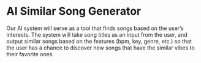 # AI Similar Song Generator

Our AI system will serve as a tool that finds songs based on the user’s interests. The system will take song titles as an input from the user, and output similar songs based on the features (bpm, key, genre, etc.) so that the user has a chance to discover new songs that have the similar vibes to their favorite ones.


